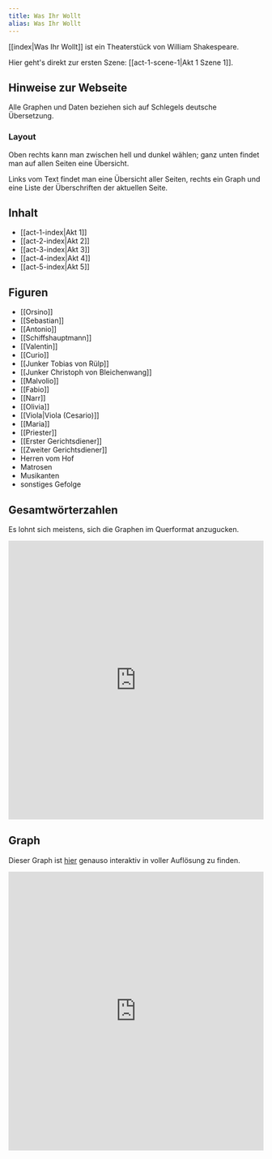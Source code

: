 ```yaml
---
title: Was Ihr Wollt
alias: Was Ihr Wollt
---
```

[[index|Was Ihr Wollt]] ist ein Theaterstück von William Shakespeare.

Hier geht's direkt zur ersten Szene: [[act-1-scene-1|Akt 1 Szene 1]].
## Hinweise zur Webseite
Alle Graphen und Daten beziehen sich auf Schlegels deutsche Übersetzung.

### Layout
<p class="mobile-only">Oben rechts kann man zwischen hell und dunkel wählen; ganz unten findet man auf allen Seiten eine Übersicht.</p><p class="desktop-only">Links vom Text findet man eine Übersicht aller Seiten, rechts ein Graph und eine Liste der Überschriften der aktuellen Seite.</p>

## Inhalt
- [[act-1-index|Akt 1]]
- [[act-2-index|Akt 2]]
- [[act-3-index|Akt 3]]
- [[act-4-index|Akt 4]]
- [[act-5-index|Akt 5]]

## Figuren
- [[Orsino]]
- [[Sebastian]]
- [[Antonio]]
- [[Schiffshauptmann]]
- [[Valentin]]
- [[Curio]]
- [[Junker Tobias von Rülp]]
- [[Junker Christoph von Bleichenwang]]
- [[Malvolio]]
- [[Fabio]]
- [[Narr]]
- [[Olivia]]
- [[Viola|Viola (Cesario)]]
- [[Maria]]
- [[Priester]]
- [[Erster Gerichtsdiener]]
- [[Zweiter Gerichtsdiener]]
- Herren vom Hof
- Matrosen
- Musikanten
- sonstiges Gefolge

## Gesamtwörterzahlen
<p class="mobile-only">Es lohnt sich meistens, sich die Graphen im Querformat anzugucken.</p>

<iframe src="https://catchears.github.io/was-ihr-wollt-graphs/bars/bar-dark" id="graphiframe" width=100% height=550 style="border: 0"></iframe>

## Graph
Dieser Graph ist [hier](https://catchears.github.io/was-ihr-wollt-graphs/was-ihr-wollt-white) genauso interaktiv in voller Auflösung zu finden.
<iframe src="https://catchears.github.io/was-ihr-wollt-graphs/was-ihr-wollt-dark" width=100% height=550 style="border: 0;"></iframe>